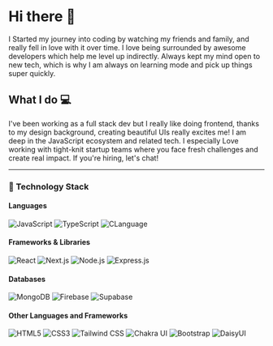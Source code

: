 # Hi there 👋

I Started my journey into coding by watching my friends and family, and really fell in love with it over time. I love being surrounded by awesome developers which help me level up indirectly. Always kept my mind open to new tech, which is why I am always on learning mode and pick up things super quickly.

## What I do 💻
I've been working as a full stack dev but I really like doing frontend, thanks to my design background, creating beautiful UIs really excites me! I am deep in the JavaScript ecosystem and related tech. I especially Love working with tight-knit startup teams where you face fresh challenges and create real impact. If you're hiring, let's chat!

---

### 🔧 Technology Stack

#### Languages
![JavaScript](https://img.shields.io/badge/JavaScript-F7DF1E?style=flat&logo=javascript&logoColor=black)
![TypeScript](https://img.shields.io/badge/TypeScript-007ACC?style=flat&logo=typescript&logoColor=white)
![CLanguage](https://img.shields.io/badge/C-00599C?style=flat&logo=c&logoColor=white)

#### Frameworks & Libraries
![React](https://img.shields.io/badge/React-61DAFB?style=flat&logo=react&logoColor=black)
![Next.js](https://img.shields.io/badge/Next.js-000000?style=flat&logo=nextdotjs&logoColor=white)
![Node.js](https://img.shields.io/badge/Node.js-339933?style=flat&logo=nodedotjs&logoColor=white)
![Express.js](https://img.shields.io/badge/Express.js-000000?style=flat&logo=express&logoColor=white)

#### Databases
![MongoDB](https://img.shields.io/badge/MongoDB-47A248?style=flat&logo=mongodb&logoColor=white)
![Firebase](https://img.shields.io/badge/Firebase-FFCA28?style=flat&logo=firebase&logoColor=black)
![Supabase](https://img.shields.io/badge/Supabase-3ECF8E?style=flat&logo=supabase&logoColor=white)

#### Other Languages and Frameworks
![HTML5](https://img.shields.io/badge/HTML5-E34F26?style=flat&logo=html5&logoColor=white)
![CSS3](https://img.shields.io/badge/CSS3-1572B6?style=flat&logo=css3&logoColor=white)
![Tailwind CSS](https://img.shields.io/badge/TailwindCSS-38B2AC?style=flat&logo=tailwind-css&logoColor=white)
![Chakra UI](https://img.shields.io/badge/Chakra--UI-319795?style=flat&logo=chakraui&logoColor=white)
![Bootstrap](https://img.shields.io/badge/Bootstrap-563D7C?style=flat&logo=bootstrap&logoColor=white)
![DaisyUI](https://img.shields.io/badge/DaisyUI-5A0EF8?style=flat&logo=daisyui&logoColor=white)
